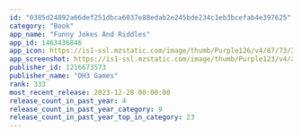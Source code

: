 ```yaml
---
id: "0385d24892a66def251dbca6037e88edab2e245bde234c1eb3bcefab4e397625"
category: "Book"
app_name: "Funny Jokes And Riddles"
app_id: 1463436846
app_icon: https://is1-ssl.mzstatic.com/image/thumb/Purple126/v4/87/73/26/8773267b-1e65-8c92-a189-5615e21093d0/AppIcon-0-0-1x_U007emarketing-0-7-0-0-85-220.png/1024x1024bb.png
app_screenshot: https://is1-ssl.mzstatic.com/image/thumb/Purple123/v4/a0/c7/bf/a0c7bf17-0694-584c-7834-40f2dc053fcb/pr_source.jpg/1242x2688bb.png
publisher_id: 1216673573
publisher_name: "DH3 Games"
rank: 333
most_recent_release: 2023-12-28 00:00:00
release_count_in_past_year: 4
release_count_in_past_year_category: 9
release_count_in_past_year_top_in_category: 23
---
```

